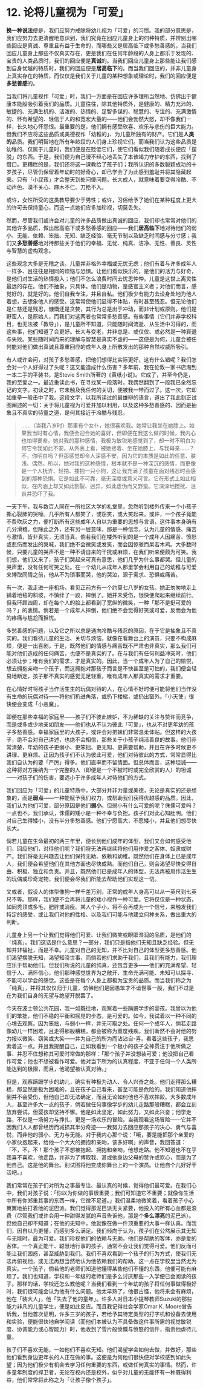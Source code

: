 # 12. 论将儿童视为「可爱」

**换一种说法**便是，我们应努力戒除将幼儿视为「可爱」的习惯。我的部分意思是，我们应努力去更清醒地意识到，我们究竟在回应儿童身上的何种特质，并辨别出哪些回应是真诚、尊重且有益于生命的，而哪些又是居高临下或多愁善感的。当我们回应儿童身上那些不仅真实存在，更是我们在任何年龄段的人身上都乐于发现的、宝贵的人类品质时，我们的回应便是**真诚**的。当我们回应儿童身上那些能让我们感到自身优越的特质时，我们的回应便是**居高临下**的。而当我们回应的，并非儿童身上真实存在的特质，而仅仅是我们关于儿童的某种想象或理论时，我们的回应便是**多愁善感**的。

当我们将儿童视作「可爱」时，我们一方面是在回应许多理所当然地、仿佛出于健康本能般吸引着我们的品质。儿童往往，除其他特质外，是健康的、精力充沛的、敏捷的、充满生机的、活泼的、热情的、足智多谋的、聪慧的、专注的、充满激情的、怀有希望的、轻信于人的和宽宏大量的——他们会勃然大怒，却不像我们一样，长久地心怀怨恨。最重要的是，他们拥有感受欣喜、欢乐与悲伤的巨大能力。但我们不应将这些品质或美德视作「幼稚的」、为儿童所独有的财产。它们是**人类的**品质。我们明智地在所有年龄段的人们身上珍视它们。而当我们认为这些品质是幼稚的、仅属于儿童时，我们便是在贬低它们，使它们看似我们随着成长便应「摆脱」的东西。于是，我们便为自己漫不经心地丢失了本该竭力守护的东西，找到了借口。更糟糕的是，我们还将这一课教给了孩子们；我所认识的多数聪颖成功的十岁孩子，尽管仍保留着年幼时的好奇心，却已学会了为此感到羞耻并将其隐藏起来。只有「小屁孩」才会整天到处问傻问题。长大成人，就意味着要变得冷酷、不动声色、漠不关心、麻木不仁、刀枪不入。

或许，女性所受的这类教导要少于男性；或许，习俗给予了她们在某种程度上更大的许可去保持童心，而这一点她们应多加珍视，切莫丢失。

然而，尽管我们或许会对儿童的许多品质做出真诚的回应，我们却也常常对他们的其他许多品质，做出居高临下或多愁善感的回应——我们**居高临下**地对待他们的弱小、无能、依赖、笨拙、无知、缺乏经验、毫无节制以及缺乏时间感与分寸感；我们又**多愁善感**地对待那些关于他们的幸福、无忧、纯真、洁净、无性、善良、灵性与智慧的虚构观念。

这些观念大多是无稽之谈。儿童并非格外幸福或无忧无虑；他们有着与许多成年人一样多、且往往是相同的烦恼与恐惧。让他们看似快乐的，是他们的活力与好奇，是他们对生活的热情投入；他们不怎么浪费时间去忧思忡忡。儿童是这世上离灵性最远的存在。他们不抽象，只具体。他们是动物，是感官主义者；对他们而言，感觉好的，就是好的。他们自我专注，并且自私。他们极少有能力去设身处地为他人着想，去想象他人的感受。这常常使他们显得不体贴，有时甚至残忍。但无论他们是仁慈还是残忍，慷慨还是贪婪，其行为总是出于冲动，而非计划或原则。他们是野蛮人，是原始人，而我们对这两者也常常多愁善感。有些事情（它们并非学校科目，也无法被「教导」），是儿童所不知道，只能随时间流逝、从生活中习得的，而这些事，他们知道了会更好。长大与变老，并非总是、或仅仅、或必然是一种衰退与失败。某些随时间而来的理解与智慧是真实不虚的——这便是为何，儿童会被任何能对他们做出真诚且尊重回应的成年人身上所散发出的那种自然权威所吸引。

有人或许会问，对孩子多愁善感，把他们想得比实际更好，这有什么错呢？我们怎会对一个人好得过了头呢？这又能造成什么伤害？多年前，我在伦敦一家书店淘到一本二手的平装书，是Stevie Smith所著的《黄纸小说》。它成了，并至今仍是，我的至爱之一。最近重读此书，在寻找某一段落时，我偶然翻到了一段我已全然忘记的文字。初读之时，它未触及我任何的关切，便被我一带而过了。这一次，它却如重拳一般击中了我。这段文字，以我所读过的最雄辩的语言，道出了我此刻正试图阐述的一切：关于将儿童视为可爱并加以利用，以及这种多愁善感的、因而是抽象且不真实的待童之道，是何其接近于冷酷与残忍。

> ……（当我八岁时）那里有个女仆，她很喜欢我。她常让我坐在她膝上。如果我当时有心情，我便会迎合她的喜好，但即便在我这么做的时候，我内心也怕得要命。她对我的那种感情，我极为敏锐地感觉到了，却一时不明白为何它令我如此不安。从外表上看，被她搂着、坐在她膝上，与我母亲……？不，你明白吗？但那感觉却令人深感不安，因为它的本质是如此的任意、肤浅、偶然。所以，她对我的这种感情，根本就不是一种深沉的感情，而更像是一个人抚弄、轻拍、搂抱一只小狗，这让我充满了孩童在面对残忍时会感到的那种恐惧。它是如此不可靠，毫无深度或意义可言。它在形式上如此相似，在内涵上却又如此割裂、迥异，如此虚伪而又野蛮。它深深地搅扰、沮丧并恐吓了我。

一天下午，我与数百人同在一所社区大学的礼堂里，忽然听到楼外传来一个小孩子撕心裂肺的哭嚎。几乎所有人都笑了，或窃笑，或大笑起来。或许，一个孩子竟能不费吹灰之力，便打断所有这些成年人自以为重要的思想与言语，这件事本身确有几分滑稽。但除此之外，还有另一层意味，那是一种信念，认为儿童的情感、痛苦与激情，皆非真实，无须当真。倘若我们在楼外听到的是一个成年人因痛苦、愤怒或悲伤而发出的哭喊，我们绝不会微笑或发笑，而会因惊骇而呆若木鸡。大多数时候，只要儿童的哭声不是一种不请自来的干扰或麻烦，在我们听来便颇为可笑。我们想，他们又来了，孩子们哭起来可真有意思，他们几乎为什么事都哭。但儿童的哭声里，没有任何可笑之处。在一个幼儿从成年人那里学会利用自己的幼稚与可爱来博取同情之前，他从不为琐事而哭，他的哭泣，源于需求、恐惧或痛苦。

有一次，我走进一座机场，看见正前方有一个约莫七八岁的女孩。她正匆匆地走上铺着地毯的斜坡，不慎绊了一跤，摔倒了。她并未受伤，很快便爬起来继续前行。但我环顾四周，却在每个人的脸上都看到了宽纵的微笑，一种「那不是挺可爱的吗？」的表情。倘若是一个成年人摔倒，他们绝不会觉得好笑或可爱，反而会为他的疼痛与尴尬而担忧。

多愁善感的问题，以及它之所以总是通向冷酷与残忍的原因，在于它是抽象且不真实的。我们看待儿童的生活、关切与烦恼，就像在看舞台上的演员，只要不构成麻烦，便是一出喜剧。于是，既然他们的情感与痛苦既不严肃也非真实，那么我们可能对他们造成的任何痛苦，也便不是真实的了。在与我们有任何利益冲突时，他们必须让步；唯有我们的需求，才是真实的。因此，当一个成年人为了自己的愉悦，想去拥抱亲吻一个孩子，而这拥抱对那孩子而言是不快甚至是可怕的，我们便会轻易地断定，孩子那不真实的感觉无足轻重，唯有成年人那真实的需求才重要。

在心情好时将孩子当作活生生的玩偶对待的人，在心情不好时便可能将他们当作没有生命的玩偶对待——将他们扔进角落，或扔下楼梯，或扔出窗外。「小天使」很快便会变成「小恶魔」。

即便在那些幸福的家庭里——孩子们不彼此嫉妒，不为稀缺的关注与赞许而竞争，而是或多或少地亲如朋友——他们也从不认为彼此「可爱」，也从不对更年幼的孩子多愁善感。幸福家庭里的大孩子，或许会对弟妹们非常温柔体贴。但这样的大孩子，绝不会对自己讲述，也绝不会相信，那些关于小孩子纯洁善良的故事。他们非常清楚，年幼的孩子更弱小、更笨拙、更无知、更需要帮助，并且在许多时候更不讲理、更麻烦。正因为孩子们不认为彼此可爱，他们对待彼此的方式，常常显得比我们自认为的要「严厉」得多。他们直率而不留情面。但总体而言，这种坦诚——这种将对方接纳为一个完整的人（即便是一个不被时时或完全欣赏的人）的坦诚——对孩子们的伤害，要远小于许多成年人对待他们的方式。

我们回应为「可爱」的儿童特质中，大部分并非力量或美德，无论是真实的还是想象的，而是**弱点**——一种能赋予我们权力，或帮助我们获得优越感的品质。因此，我们认为他们可爱，部分原因是他们**弱小**。但弱小有什么可爱的呢？侏儒可爱吗？一点也不。我们承认，侏儒的矮小是一种不幸与负担。孩子们对此心知肚明。他们对自己生得矮小，没有半分多愁善感。他们宁愿高大，不愿矮小，并且他们想尽快长大。

倘若儿童在生命最初的两三年里，便长到他们成年的体型，我们又会如何感受他们，回应他们，对待他们呢？我们将无法再继续将他们用作爱之客体、奴隶或财产。我们将毫无兴趣去让他们保持无助、依赖和幼稚。既然他们在身体上已是成年人，我们便会希望他们在其他方面也尽快成熟。而他们自己，则会渴望尽快变得自由、积极、独立和负责。并且，既然他们已是成年人的体型，无法再被用作活生生的玩偶或珍奇宠物，我们便会尽我们所能去帮助他们实现这一切。

又或者，假设人的体型像狗一样千差万别，正常的成年人身高可以从一英尺到七英尺不等。那样，我们便不会再将儿童的矮小视作一种可爱。它将仅仅是一种状态，如同秃顶或多毛，肥胖或消瘦。某人个子小，将不会再成为一个信号，来触发我们特定的感受，或让我们对他的性格、以及我们可能与他建立何种关系，做出重大的判断。

儿童身上另一个让我们觉得他们可爱、让我们微笑或眼眶湿润的品质，是他们的「纯真」。我们这话是什么意思？一部分，我们只是指他们无知且缺乏经验。但无知并非福祉，而是不幸。儿童对自己的无知，并不比对自己的体型更多愁善感。他们渴望摆脱无知，渴望知晓世事，而倘若他们求助于我们，且我们有能力，我们理应乐于帮助他们。但我们所说的儿童的纯真，还包含更多——他们的充满希望、轻信于人、满怀信心，他们那种感觉世界为之敞开、生命充满可能、未知可以探寻、不能可以学会的感觉。这些是在每个人身上都极为宝贵的品质。而当我们称之为「纯真」，并将其仅仅归于儿童，仿佛他们是因愚笨才不谙世事一般，我们不过是在为我们自身的无望与绝望开脱罢了。

今天在波士顿公共花园，我一如既往地，观察着一些蹒跚学步的婴孩。我曾以为他们的笨拙，他们不稳的平衡和摇晃的步态，是可爱的。如今，我试着以一种不同的心境去观察。因为笨拙，与弱小一样，并无可取之处。任何一个成年人，倘若走路像幼儿一样困难，且走得那般糟糕，都会被称为重度残疾。我们断然不会对他的努力报以微笑、窃笑或大笑——并为自己的所为而沾沾自-喜。看着这些孩子，我思索着这一点。并且我提醒自己，正如我看到一个极小的孩子全神贯注于他所做之事、并忍不住想称其可爱时常做的那样：「那个孩子并没想装可爱；他没把自己看作可爱；他也不想被看作可爱。他对当下所为的认真程度，不亚于任何一个人类所能达到的极限，而且，他渴望被认真对待。」

但是，观察蹒跚学步的幼儿，确实有种极为动人、令人兴奋之处。他们走得那么糟糕，那显然是极为困难的，且在孩子自己看来，甚至可能是危险的。我们知道他摔倒并不会受伤，但他自己却无法确定，而且无论如何他也不喜欢摔跤。大多数成年人，甚至许多大一点的孩子，倘若做任何事像学步的幼儿走路那般糟糕，都会立刻放弃尝试。但婴孩却坚持不懈。他是如此坚定，如此努力，又如此兴奋；他学走路，不仅是一场努力与挣扎，更是一场欢乐的冒险。当我观看这场冒险——它并不因我们人人都曾经历而减损其半分奇迹——我努力去回应那孩子的决心、勇气与喜悦，而非他的弱小、无力与无能。对于我内心那个说：「哦，要是能把那个亲爱的小家伙抱起来，给他一个大大的拥抱和亲吻，该多好啊」的声音，我回答道：「不，不，不！那个孩子不想被抱起、拥抱和亲吻，他想走路。他不知道也不在乎我喜不喜欢，他走路，并非为了博取我、甚或他身边父母的赞许或欢心，而是为了他自己。这是他的舞台。别试图将他变成你舞台上的一个演员。让他自个儿好好干活吧。」

我们常常在孩子们对所为之事最专注、最认真的时候，觉得他们最可爱。在我们心中，我们对孩子说：「你以为你做的事很重要；我们可知道它不重要；就像你生活中所有你郑重其事的东西一样，它微不足道。」我们温柔地微笑着，看着孩子小心翼翼地拍打着他的泥巴派。我们觉得那泥巴派无关紧要，他投入的所有心血都是浪费（尽管我们或许会用一种甜得发腻的声音告诉他，那是个**多么漂亮**的泥巴派）。但他自己却不知道；在他的无知中，他就像在做一件顶重要的大事一样认真。而我们，因自以为更懂，而感到多么满足。我们倾向于认为，孩子们在公然展示其无知与无能时，最为可爱。我们珍视他们的依赖与无助。他们是帮助的客体，亦是爱的客体。一个真正能干、聪慧地行事的孩子，通常不会让我们觉得可爱。他们反而可能让我们困惑，甚至威胁到我们。我们不喜欢看到一个孩子的行为方式，使我们无法再俯视他，或无法再想当然地认为他依赖我们的帮助。这一点在学校里当然尤为真实。一个孩子，倘若他的老师们知道他懂得某些他们不懂的东西，他便可能有麻烦了。我们也知道，学校和一年级的老师们是多么讨厌那些一入学便已会阅读的孩子。那样的话，学校还怎么教他呢？当我们看到一个年幼的孩子将任何事做得极好时，我们很可能会认为他有什么问题。他太早熟了，他很古怪，他将来会有麻烦，他在「装大人」，他「失去了他的童年」。许多人对日本小提琴教师Suzuki的那些能力非凡的儿童学生，便是如此反应。而且我记得社会学家Omar K. Moore曾告诉我，当他首次证明，许多三岁的孩子，若给予其特定类型的打字机和设备去使用和实验，便能很快地自学阅读（而他们本被认为不具备做这件事所需的视觉敏锐度、协调能力或心智能力）时，他收到了雪片般愤慨与愤怒的信件，指责他虐待儿童。

孩子们不喜欢无能，一如他们不喜欢无知。他们渴望学会如何去做，并做好，那些他们看到身边更年长的人正在做的事。这便是为何他们很快便对学校感到如此失望；因为他们极少有机会去学习任何重要的东西，或做任何真实的事情。然而，许多童年制度的捍卫者，无论在校内还是校外，似乎对儿童的无能怀有一种既得利益，他们常常将此称之为「让孩子像个孩子」。